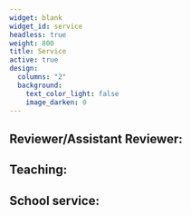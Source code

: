 ```yaml
---
widget: blank
widget_id: service
headless: true
weight: 800
title: Service
active: true
design:
  columns: "2"
  background:
    text_color_light: false
    image_darken: 0
---
```

## Reviewer/Assistant Reviewer:

## Teaching:

## School service: